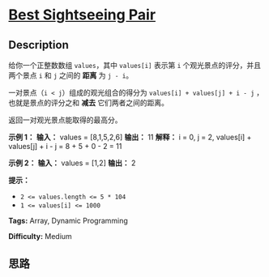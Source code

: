 # [Best Sightseeing Pair][title]

## Description

给你一个正整数数组 `values`，其中 `values[i]` 表示第 `i` 个观光景点的评分，并且两个景点 `i` 和 `j` 之间的 **距离**
为 `j - i`。

一对景点（`i < j`）组成的观光组合的得分为 `values[i] + values[j] + i - j` ，也就是景点的评分之和 **减去**
它们两者之间的距离。

返回一对观光景点能取得的最高分。

**示例 1：**
            **输入：** values = [8,1,5,2,6]    **输出：** 11    **解释：** i = 0, j = 2, values[i] + values[j] + i - j = 8 + 5 + 0 - 2 = 11    

**示例 2：**
            **输入：** values = [1,2]    **输出：** 2    

**提示：**

  * `2 <= values.length <= 5 * 104`
  * `1 <= values[i] <= 1000`


**Tags:** Array, Dynamic Programming

**Difficulty:** Medium

## 思路

[title]: https://leetcode-cn.com/problems/best-sightseeing-pair
